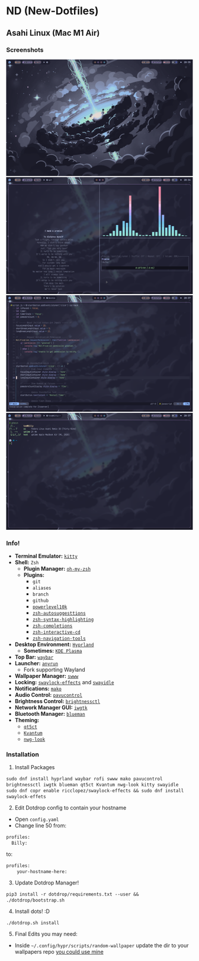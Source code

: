 # ND (New-Dotfiles)

## Asahi Linux (Mac M1 Air)

### Screenshots

![Hyprland-Desktop](./assets/Asahi-Linux/AsahiLinux-Hyprland-Desktop.png)
![Hyprland-Music](./assets/Asahi-Linux/AsahiLinux-Hyprland-Music.png)
![Hyprland-LunarVim](./assets/Asahi-Linux/AsahiLinux-Hyprland-Lunarvim.png)
![Hyprland-Fetch](./assets/Asahi-Linux/AsahiLinux-Hyprland-Fetch.png)

### Info!

- **Terminal Emulator:** [`kitty`](https://github.com/kovidgoyal/kitty)
- **Shell:** `Zsh`
  - **Plugin Manager:** [`oh-my-zsh`](https://github.com/ohmyzsh/ohmyzsh)
  - **Plugins:**
    - `git`
    - `aliases`
    - `branch`
    - `github`
    - [`powerlevel10k`](https://github.com/romkatv/powerlevel10k)
    - [`zsh-autosuggesttions`](https://github.com/zsh-users/zsh-autosuggestions)
    - [`zsh-syntax-highlighting`](https://github.com/zsh-users/zsh-syntax-highlighting)
    - [`zsh-completions`](https://github.com/zsh-users/zsh-completions)
    - [`zsh-interactive-cd`](https://github.com/mrjohannchang/zsh-interactive-cd)
    - [`zsh-navigation-tools`](https://github.com/z-shell/zsh-navigation-tools)
- **Desktop Environment:** [`Hyprland`](https://github.com/hyprwm/Hyprland)
  - **Sometimes:** [`KDE Plasma`](https://kde.org/plasma-desktop/)
- **Top Bar:** [`waybar`](https://github.com/Alexays/Waybar)
- **Launcher:** [`anyrun`](https://github.com/Kirottu/anyrun)
  - Fork supporting Wayland
- **Wallpaper Manager:** [`swww`](https://github.com/Horus645/swww)
- **Locking:** [`swaylock-effects`](https://github.com/mortie/swaylock-effects) and [`swayidle`](https://github.com/swaywm/swayidle)
- **Notifications:** [`mako`](https://github.com/emersion/mako)
- **Audio Control:** [`pavucontrol`](https://github.com/pulseaudio/pavucontrol)
- **Brightness Control:** [`brightnessctl`](https://github.com/Hummer12007/brightnessctl)
- **Network Manager GUI:** [`iwgtk`](https://github.com/J-Lentz/iwgtk)
- **Bluetooth Manager:** [`blueman`](https://github.com/blueman-project/blueman)
- **Theming:**
  - [`qt5ct`](https://github.com/desktop-app/qt5ct)
  - [`Kvantum`](https://github.com/tsujan/Kvantum)
  - [`nwg-look`](https://github.com/nwg-piotr/nwg-look)

### Installation

1. Install Packages

```
sudo dnf install hyprland waybar rofi swww mako pavucontrol brightnessctl iwgtk blueman qt5ct Kvantum nwg-look kitty swayidle
sudo dnf copr enable ricclopez/swaylock-effects && sudo dnf install swaylock-effets
```

2. Edit Dotdrop config to contain your hostname

- Open `config.yaml`
- Change line 50 from:

```
profiles:
  Billy:
```

to:

```
profiles:
    your-hostname-here:
```

3. Update Dotdrop Manager!

```
pip3 install -r dotdrop/requirements.txt --user && ./dotdrop/bootstrap.sh
```

4. Install dots! :D

```
./dotdrop.sh install
```

5. Final Edits you may need:

- Inside `~/.config/hypr/scripts/random-wallpaper` update the dir to your wallpapers repo [you could use mine](https://github.com/DragonDev07/Wallpapers)
